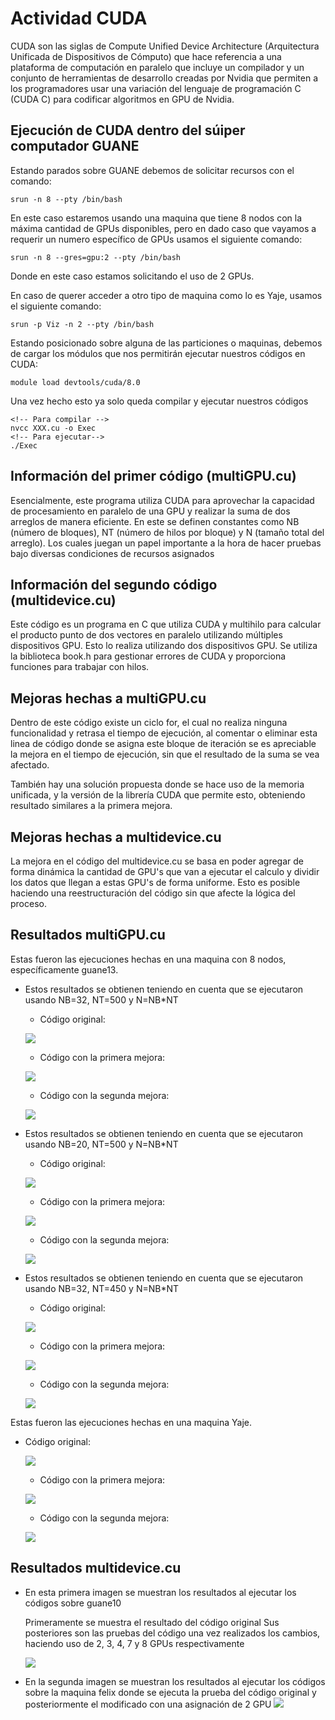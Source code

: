 # Actividad CUDA

CUDA son las siglas de Compute Unified Device Architecture (Arquitectura Unificada de Dispositivos de Cómputo) que hace referencia a una plataforma de computación en paralelo que incluye un compilador y un conjunto de herramientas de desarrollo creadas por Nvidia que permiten a los programadores usar una variación del lenguaje de programación C (CUDA C) para codificar algoritmos en GPU de Nvidia.

## Ejecución de CUDA dentro del súiper computador GUANE

Estando parados sobre GUANE debemos de solicitar recursos con el comando:

```
srun -n 8 --pty /bin/bash
```

En este caso estaremos usando una maquina que tiene 8 nodos con la máxima cantidad de GPUs disponibles, pero en dado caso que vayamos a requerir un numero específico de GPUs usamos el siguiente comando:

```
srun -n 8 --gres=gpu:2 --pty /bin/bash
```

Donde en este caso estamos solicitando el uso de 2 GPUs.

En caso de querer acceder a otro tipo de maquina como lo es Yaje, usamos el siguiente comando:

```
srun -p Viz -n 2 --pty /bin/bash
```

Estando posicionado sobre alguna de las particiones o maquinas, debemos de cargar los módulos que nos permitirán ejecutar nuestros códigos en CUDA:

```
module load devtools/cuda/8.0
```

Una vez hecho esto ya solo queda compilar y ejecutar nuestros códigos

```
<!-- Para compilar -->
nvcc XXX.cu -o Exec
<!-- Para ejecutar-->
./Exec
```

## Información del primer código (multiGPU.cu)

Esencialmente, este programa utiliza CUDA para aprovechar la capacidad de procesamiento en paralelo de una GPU y realizar la suma de dos arreglos de manera eficiente.
En este se definen constantes como NB (número de bloques), NT (número de hilos por bloque) y N (tamaño total del arreglo). Los cuales juegan un papel importante a la hora de hacer pruebas bajo diversas condiciones de recursos asignados

## Información del segundo código (multidevice.cu)

Este código es un programa en C que utiliza CUDA y multihilo para calcular el producto punto de dos vectores en paralelo utilizando múltiples dispositivos GPU.
Esto lo realiza utilizando dos dispositivos GPU. Se utiliza la biblioteca book.h para gestionar errores de CUDA y proporciona funciones para trabajar con hilos.

## Mejoras hechas a multiGPU.cu

Dentro de este código existe un ciclo for, el cual no realiza ninguna funcionalidad y retrasa el tiempo de ejecución, al comentar o eliminar esta linea de código donde se asigna este bloque de iteración se es apreciable la mejora en el tiempo de ejecución, sin que el resultado de la suma se vea afectado.

También hay una solución propuesta donde se hace uso de la memoria unificada, y la versión de la librería CUDA que permite esto, obteniendo resultado similares a la primera mejora.

## Mejoras hechas a multidevice.cu

La mejora en el código del multidevice.cu se basa en poder agregar de forma dinámica la cantidad de GPU's que van a ejecutar el calculo y dividir los datos que llegan a estas GPU's de forma uniforme.
Esto es posible haciendo una reestructuración del código sin que afecte la lógica del proceso.

## Resultados multiGPU.cu

Estas fueron las ejecuciones hechas en una maquina con 8 nodos, específicamente guane13.

- Estos resultados se obtienen teniendo en cuenta que se ejecutaron usando NB=32, NT=500 y N=NB\*NT

  - Código original:

  ![](capturas/multigpusinmod.jpeg)

  - Código con la primera mejora:

  ![](capturas/multigpuconmod.jpeg)

  - Código con la segunda mejora:

  ![](capturas/multigpuconmodunificada.jpeg)

- Estos resultados se obtienen teniendo en cuenta que se ejecutaron usando NB=20, NT=500 y N=NB\*NT

  - Código original:

  ![](capturas/multigpusinmod2.jpeg)

  - Código con la primera mejora:

  ![](capturas/multigpuconmod2.jpeg)

  - Código con la segunda mejora:

  ![](capturas/multigpuconmodunificada2.jpeg)

- Estos resultados se obtienen teniendo en cuenta que se ejecutaron usando NB=32, NT=450 y N=NB\*NT

  - Código original:

  ![](capturas/multigpusinmod3.jpeg)

  - Código con la primera mejora:

  ![](capturas/multigpuconmod3.jpeg)

  - Código con la segunda mejora:

  ![](capturas/multigpuconmodunificada3.jpeg)

Estas fueron las ejecuciones hechas en una maquina Yaje.

- Código original:

  ![](capturas/multigpusinmod4.jpeg)

  - Código con la primera mejora:

  ![](capturas/multigpuconmod4.jpeg)

  - Código con la segunda mejora:

  ![](capturas/multigpuconmodunificada4.jpeg)

## Resultados multidevice.cu

- En esta primera imagen se muestran los resultados al ejecutar los códigos sobre guane10

  Primeramente se muestra el resultado del código original
  Sus posteriores son las pruebas del código una vez realizados los cambios, haciendo uso de 2, 3, 4, 7 y 8 GPUs respectivamente

  ![](capturas/multidevice1.jpeg)

- En la segunda imagen se muestran los resultados al ejecutar los códigos sobre la maquina felix
  donde se ejecuta la prueba del código original y posteriormente el modificado con una asignación de 2 GPU
  ![](capturas/multidevice2.jpeg)
